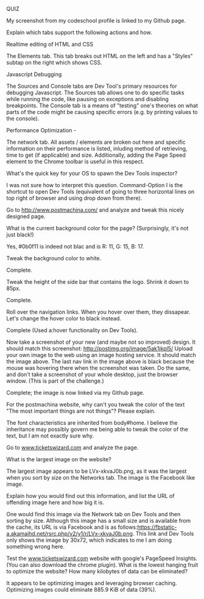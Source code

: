QUIZ
 
My screenshot from my codeschool profile is linked to my Github  page. 
 
Explain which tabs support the following actions and how.
 
Realtime editing of HTML and CSS
 
The Elements tab. This tab breaks out HTML on the left and has a "Styles" subtap on the right which shows CSS.
 
Javascript Debugging
 
The Sources and Console tabs are Dev Tool's primary resources for debugging Javascript. The Sources tab allows one to do specific tasks while running the code, like pausing on exceptions and disabling breakpoints. The Console tab is a means of "testing" one's theories on what parts of the code might be causing specific errors (e.g. by printing values to the console).
 
Performance Optimization - 
 
The network tab. All assets / elements are broken out here and specific information on their performance is listed, inluding method of retrieving, time to get (if applicable) and size. Additionally, adding the Page Speed element to the Chrome toolbar is useful in this respect. 
 
What's the quick key for your OS to spawn the Dev Tools inspector?
 
I was not sure how to interpret this question. Command-Option I is the shortcut to open Dev Tools (equivalent of going to three horizontal lines on top right of browser and using drop down from there).
 
Go to http://www.postmachina.com/ and analyze and tweak this nicely designed page.
 
What is the current background color for the page? (Surprisingly, it's not just black!)
 
Yes, #0b0f11 is indeed not blac and is R: 11, G: 15, B: 17.
 
Tweak the background color to white.
 
Complete.
 
Tweak the height of the side bar that contains the logo. Shrink it down to 85px.
 
Complete.
 
Roll over the navigation links. When you hover over them, they dissapear. Let's change the hover color to black instead.
 
Complete (Used a:hover functionality on Dev Tools).
 
Now take a screenshot of your new (and maybe not so improved) design. It should match this screenshot: http://postimg.org/image/5ak1jkpl5/
Upload your own image to the web using an image hosting service. It should match the image above. The last nav link in the image above is black because the mouse was hovering there when the screenshot was taken. Do the same, and don't take a screenshot of your whole desktop, just the browser window. (This is part of the challenge.)
 
Complete; the image is now linked via my Github page. 
 
For the postmachina website, why can't you tweak the color of the text "The most important things are not things"? Please explain.
 
The font characteristics are inherited from body#home. I believe the inheritance may possibly govern me being able to tweak the color of the text, but I am not exactly sure why.
 
Go to www.ticketswizard.com and analyze the page.
 
What is the largest image on the website?
 
The largest image appears to be LVx-xkvaJ0b.png, as it was the largest when you sort by size on the Networks tab. The image is the Facebook like image. 
 
Explain how you would find out this information, and list the URL of offending image here and how big it is.
 
One would find this image via the Network tab on Dev Tools and then sorting by size. Although this image has a small size and is available from the cache, its URL is via Facebook and is as follows:https://fbstatic-a.akamaihd.net/rsrc.php/v2/y1/r/LVx-xkvaJ0b.png. This link and Dev Tools only shows the image by 30x72, which indicates to me I am doing something wrong here.
 
Test the www.ticketswizard.com website with google's PageSpeed Insights. (You can also download the chrome plugin). What is the lowest hanging fruit to optimize the website? How many kilobytes of data can be eliminated?
 
It appears to be optimizing images and leveraging browser caching. Optimizing images could eliminate 885.9 KiB of data (39%). 
